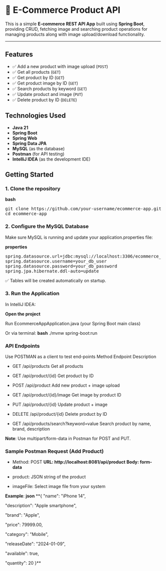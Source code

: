 # 🛒 E-Commerce Product API

This is a simple **E-commerce REST API App** built using **Spring Boot**, providing CRUD, fetching image and searching product operations for managing products along with image upload/download functionality.

---

## Features

- ✅ Add a new product with image upload (`POST`)
- ✅ Get all products (`GET`)
- ✅ Get product by ID (`GET`)
- ✅ Get product image by ID (`GET`)
- ✅ Search products by keyword (`GET`)
- ✅ Update product and image (`PUT`)
- ✅ Delete product by ID (`DELETE`)

## Technologies Used

- **Java 21**
- **Spring Boot**
- **Spring Web**
- **Spring Data JPA**
- **MySQL** (as the database)
- **Postman** (for API testing)
- **IntelliJ IDEA** (as the development IDE)

## Getting Started

### 1. Clone the repository
**bash**
<pre>git clone https://github.com/your-username/ecommerce-app.git
cd ecommerce-app</pre>

### 2. Configure the MySQL Database
Make sure MySQL is running and update your application.properties file:

**properties**
<pre>spring.datasource.url=jdbc:mysql://localhost:3306/ecommerce_db
spring.datasource.username=your_db_user
spring.datasource.password=your_db_password
spring.jpa.hibernate.ddl-auto=update </pre>
✅ Tables will be created automatically on startup.

### 3. Run the Application
In IntelliJ IDEA:

**Open the project**

Run EcommerceAppApplication.java (your Spring Boot main class)

Or via terminal:
**bash**
./mvnw spring-boot:run

### API Endpoints
Use POSTMAN as a client to test end-points
Method	Endpoint	Description

- GET	/api/products	Get all products

- GET	/api/product/{id}	Get product by ID

- POST	/api/product	Add new product + image upload

- GET	/api/product/{id}/image	Get image by product ID

- PUT	/api/product/{id}	Update product + image

- DELETE	/api/product/{id}	Delete product by ID

- GET	/api/products/search?keyword=value	Search product by name, brand, description

**Note**: Use multipart/form-data in Postman for POST and PUT.

### Sample Postman Request (Add Product)
- Method: POST
**URL: http://localhost:8081/api/product**
**Body: form-data**

- product: JSON string of the product

- imageFile: Select image file from your system

**Example**:
**json**
**{
"name": "iPhone 14",

"description": "Apple smartphone",

"brand": "Apple",

"price": 79999.00,

"category": "Mobile",

"releaseDate": "2024-01-09",

"available": true,

"quantity": 20
}**

